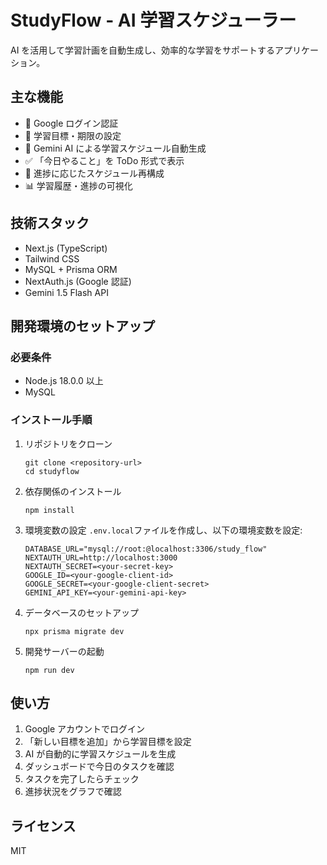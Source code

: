 # StudyFlow - AI 学習スケジューラー

AI を活用して学習計画を自動生成し、効率的な学習をサポートするアプリケーション。

## 主な機能

- 🔐 Google ログイン認証
- 🎯 学習目標・期限の設定
- 🧠 Gemini AI による学習スケジュール自動生成
- ✅ 「今日やること」を ToDo 形式で表示
- 🔁 進捗に応じたスケジュール再構成
- 📊 学習履歴・進捗の可視化

## 技術スタック

- Next.js (TypeScript)
- Tailwind CSS
- MySQL + Prisma ORM
- NextAuth.js (Google 認証)
- Gemini 1.5 Flash API

## 開発環境のセットアップ

### 必要条件

- Node.js 18.0.0 以上
- MySQL

### インストール手順

1. リポジトリをクローン

   ```
   git clone <repository-url>
   cd studyflow
   ```

2. 依存関係のインストール

   ```
   npm install
   ```

3. 環境変数の設定
   `.env.local`ファイルを作成し、以下の環境変数を設定:

   ```
   DATABASE_URL="mysql://root:@localhost:3306/study_flow"
   NEXTAUTH_URL=http://localhost:3000
   NEXTAUTH_SECRET=<your-secret-key>
   GOOGLE_ID=<your-google-client-id>
   GOOGLE_SECRET=<your-google-client-secret>
   GEMINI_API_KEY=<your-gemini-api-key>
   ```

4. データベースのセットアップ

   ```
   npx prisma migrate dev
   ```

5. 開発サーバーの起動
   ```
   npm run dev
   ```

## 使い方

1. Google アカウントでログイン
2. 「新しい目標を追加」から学習目標を設定
3. AI が自動的に学習スケジュールを生成
4. ダッシュボードで今日のタスクを確認
5. タスクを完了したらチェック
6. 進捗状況をグラフで確認

## ライセンス

MIT
